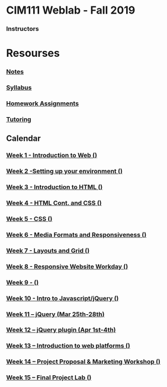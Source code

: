 # CIM111 Weblab - Fall 2019

### Instructors

# Resourses
###  [Notes](https://github.com/UMInteractive/Weblab/wiki)
###  [Syllabus](CIM111-General-Weblab.pdf)
###  [Homework Assignments](https://github.com/UMInteractive/Weblab/wiki/0-Assignments)
### [Tutoring](https://github.com/UMInteractive/Weblab/wiki/Tutoring)

## Calendar

### [Week 1 - Introduction to Web ()](https://github.com/UMInteractive/Weblab/blob/master/notes/1-Intro-to-the-WWW.md)

### [Week 2 -Setting up your environment ()](https://github.com/UMInteractive/Weblab/blob/master/notes/Setting-Up-Your-Environment.md)

### [Week 3 - Introduction to HTML ()](https://github.com/UMInteractive/Weblab/blob/master/notes/2-HTML.md)

### [Week 4 - HTML Cont. and CSS ()](https://github.com/UMInteractive/Weblab/blob/master/notes/3-CSS.md)

### [Week 5 - CSS ()](https://github.com/UMInteractive/Weblab/blob/master/notes/3-CSS.md)

### [Week 6 - Media Formats and Responsiveness ()](https://github.com/UMInteractive/Weblab/blob/master/notes/4-Media-Queries.md)

### [Week 7 - Layouts and Grid ()](https://github.com/UMInteractive/Weblab/blob/master/notes/5-Layout.md)

### [Week 8 - Responsive Website Workday ()]()

### [Week 9 - ()]()

### [Week 10 - Intro to Javascript/jQuery ()](https://github.com/UMInteractive/Weblab/blob/master/notes/6-Javascript.md)

### [Week 11 – jQuery (Mar 25th-28th)](https://github.com/UMInteractive/Weblab/blob/master/notes/6-Javascript.md)

### [Week 12 – jQuery plugin (Apr 1st-4th)](https://github.com/UMInteractive/Weblab/blob/master/notes/7-jQuery-Plugins.md)

### [Week 13 – Introduction to web platforms ()]()

### [Week 14 – Project Proposal & Marketing Workshop ()](https://github.com/UMInteractive/Weblab/blob/master/notes/9-S.E.O..md)

### [Week 15 – Final Project Lab ()]()

